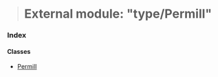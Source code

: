 > # External module: "type/Permill"

### Index

#### Classes

* [Permill](../classes/_type_permill_.permill.md)